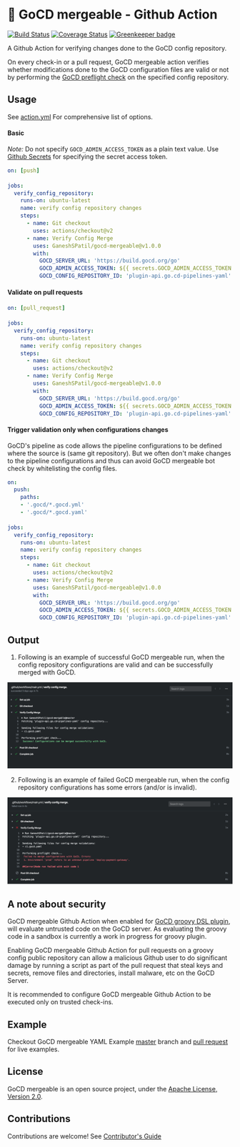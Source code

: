 # 🚀 GoCD mergeable - Github Action

[![Build Status](https://travis-ci.org/GaneshSPatil/gocd-mergeable.svg?branch=master)](https://travis-ci.org/GaneshSPatil/gocd-mergeable)
[![Coverage Status](https://coveralls.io/repos/github/GaneshSPatil/gocd-mergeable/badge.svg)](https://coveralls.io/github/GaneshSPatil/gocd-mergeable)
[![Greenkeeper badge](https://badges.greenkeeper.io/GaneshSPatil/gocd-mergeable.svg)](https://greenkeeper.io/)

A Github Action for verifying changes done to the GoCD config repository. 

On every check-in or a pull request, GoCD mergeable action verifies whether modifications done to the GoCD configuration files are valid or not by performing the [GoCD preflight check](https://api.gocd.org/current/#preflight-check-of-config-repo-configurations) on the specified config repository.  


## Usage

See [action.yml](https://github.com/GaneshSPatil/gocd-mergeable/blob/master/action.yml) For comprehensive list of options.

#### Basic 

*Note:* Do not specify `GOCD_ADMIN_ACCESS_TOKEN` as a plain text value. 
Use [Github Secrets](https://help.github.com/en/actions/automating-your-workflow-with-github-actions/creating-and-using-encrypted-secrets) for specifying the secret access token.

```yaml
on: [push]

jobs:
  verify_config_repository:
    runs-on: ubuntu-latest
    name: verify config repository changes
    steps:
      - name: Git checkout
        uses: actions/checkout@v2
      - name: Verify Config Merge
        uses: GaneshSPatil/gocd-mergeable@v1.0.0
        with:
          GOCD_SERVER_URL: 'https://build.gocd.org/go'
          GOCD_ADMIN_ACCESS_TOKEN: ${{ secrets.GOCD_ADMIN_ACCESS_TOKEN }}
          GOCD_CONFIG_REPOSITORY_ID: 'plugin-api.go.cd-pipelines-yaml'
```

#### Validate on pull requests

```yaml
on: [pull_request]

jobs:
  verify_config_repository:
    runs-on: ubuntu-latest
    name: verify config repository changes
    steps:
      - name: Git checkout
        uses: actions/checkout@v2
      - name: Verify Config Merge
        uses: GaneshSPatil/gocd-mergeable@v1.0.0
        with:
          GOCD_SERVER_URL: 'https://build.gocd.org/go'
          GOCD_ADMIN_ACCESS_TOKEN: ${{ secrets.GOCD_ADMIN_ACCESS_TOKEN }}
          GOCD_CONFIG_REPOSITORY_ID: 'plugin-api.go.cd-pipelines-yaml'
```

#### Trigger validation only when configurations changes

GoCD's pipeline as code allows the pipeline configurations to be defined where the source is (same git repository).
But we often don't make changes to the pipeline configurations and thus can avoid GoCD mergeable bot check by whitelisting the config files. 

```yaml
on:
  push:
    paths:
    - '.gocd/*.gocd.yml'
    - '.gocd/*.gocd.yaml'

jobs:
  verify_config_repository:
    runs-on: ubuntu-latest
    name: verify config repository changes
    steps:
      - name: Git checkout
        uses: actions/checkout@v2
      - name: Verify Config Merge
        uses: GaneshSPatil/gocd-mergeable@v1.0.0
        with:
          GOCD_SERVER_URL: 'https://build.gocd.org/go'
          GOCD_ADMIN_ACCESS_TOKEN: ${{ secrets.GOCD_ADMIN_ACCESS_TOKEN }}
          GOCD_CONFIG_REPOSITORY_ID: 'plugin-api.go.cd-pipelines-yaml'
```

## Output

1. Following is an example of successful GoCD mergeable run, when the config repository configurations are valid and can be successfully merged with GoCD.

![GoCD mergeable Success Output](images/success.png "GoCD mergeable Success!")

2. Following is an example of failed GoCD mergeable run, when the config repository configurations has some errors (and/or is invalid).

![GoCD mergeable Failed Output](images/failure.png "GoCD mergeable Failed!") 

## A note about security

GoCD mergeable Github Action when enabled for [GoCD groovy DSL plugin](https://github.com/gocd-contrib/gocd-groovy-dsl-config-plugin), will evaluate untrusted code on the GoCD server. As evaluating the groovy code in a sandbox is currently a work in progress for groovy plugin.

Enabling GoCD mergeable Github Action for pull requests on a groovy config public repository can allow a malicious Github user to do significant damage by running a script as part of the pull request that steal keys and secrets, remove files and directories, install malware, etc on the GoCD Server.  

It is recommended to configure GoCD mergeable Github Action to be executed only on trusted check-ins. 

## Example

Checkout GoCD mergeable YAML Example [master](https://github.com/GaneshSPatil/gocd-mergeable-yaml-example) branch and [pull request](https://github.com/GaneshSPatil/gocd-mergeable-yaml-example/pull/1) for live examples.

## License

GoCD mergeable is an open source project, under the [Apache License, Version 2.0](https://www.apache.org/licenses/LICENSE-2.0).

## Contributions
Contributions are welcome! See [Contributor's Guide](contributors.md)
